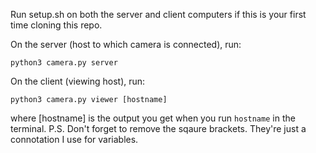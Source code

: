 Run setup.sh on both the server and client computers if this is your first time cloning this repo.

On the server (host to which camera is connected), run:
```
python3 camera.py server
```

On the client (viewing host), run:
```
python3 camera.py viewer [hostname]
```
where [hostname] is the output you get when you run ```hostname``` in the terminal.
P.S. Don't forget to remove the sqaure brackets. They're just a connotation I use for variables.
